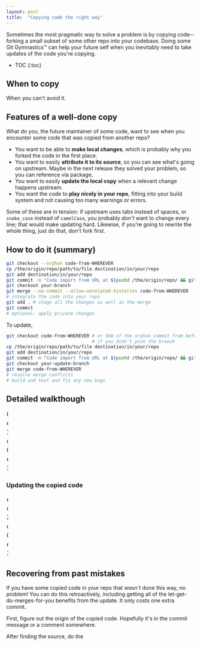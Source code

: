 ```yaml
---
layout: post
title:  "Copying code the right way"
---
```


Sometimes the most pragmatic way to solve a problem is by copying code--forking a small subset of some other repo into your codebase.
Doing some Git&nbsp;Gymnastics™ can help your future self when you inevitably need to take updates of the code you're copying.

* TOC
{:toc}

## When to copy

When you can't avoid it.

## Features of a well-done copy

What do you, the future maintainer of some code, want to see when you encounter some code that was copied from another repo?

* You want to be able to **make local changes**, which is probably why you forked the code in the first place.
* You want to easily **attribute it to its source**, so you can see what's going on upstream. Maybe in the next release they solved your problem, so you can reference via package.
* You want to easily **update the local copy** when a relevant change happens upstream.
* You want the code to **play nicely in your repo**, fitting into your build system and not causing too many warnings or errors.

Some of these are in tension: if upstream uses tabs instead of spaces, or `snake_case` instead of `camelCase`, you probably _don't_ want to change every line; that would make updating hard. Likewise, if you're going to rewrite the whole thing, just do that, don't fork first.

## How to do it (summary)

```bash
git checkout --orphan code-from-WHEREVER
cp /the/origin/repo/path/to/file destination/in/your/repo
git add destination/in/your/repo
git commit -m "Code import from URL at $(pushd /the/origin/repo/ && git rev-parse HEAD)"
git checkout your-branch
git merge --no-commit --allow-unrelated-histories code-from-WHEREVER
# integrate the code into your repo
git add . # stage all the changes as well as the merge
git commit
# optional: apply private changes
```

To update,

```bash
git checkout code-from-WHEREVER # or SHA of the orphan commit from before
                                # if you didn't push the branch
cp /the/origin/repo/path/to/file destination/in/your/repo
git add destination/in/your/repo
git commit -m "Code import from URL at $(pushd /the/origin/repo/ && git rev-parse HEAD)"
git checkout your-update-branch
git merge code-from-WHEREVER
# resolve merge conflicts
# build and test and fix any new bugs
```

## Detailed walkthough



<meta charset="UTF-8">
<style type="text/css">
        @font-face {
            font-family: "Atlassian Icons";
            src: url(http://aui-cdn.atlassian.com/aui-adg/5.9.6/css/fonts/atlassian-icons.eot);
            src: url(http://aui-cdn.atlassian.com/aui-adg/5.9.6/css/fonts/atlassian-icons.eot?#iefix) format("embedded-opentype"), url(http://aui-cdn.atlassian.com/aui-adg/5.9.6/css/fonts/atlassian-icons.woff) format("woff"), url(http://aui-cdn.atlassian.com/aui-adg/5.9.6/css/fonts/atlassian-icons.ttf) format("truetype"), url(http://aui-cdn.atlassian.com/aui-adg/5.9.6/css/fonts/atlassian-icons.svg#atlassian-icons) format("svg");
            font-weight: normal;
            font-style: normal;
        }
        #bit-booster-tbl, #bit-booster-tbl * { line-height: 1.0; font-family: monospace; border-spacing: 0; margin:0; border: 0; padding: 0; font-size: 16px;}
        #bit-booster-tbl span.icon { font-family: "Atlassian Icons"; font-size: 16px; padding-left: 2px; }
        #bit-booster-tbl td.d { font-style: italic; color: darkgray; padding-left: 0.7em; white-space: nowrap; }
        #bit-booster-tbl td.commit { padding: 4px 1px; }
</style>
<!-- http://bit-booster.com/graph.html  DATA WAS:
04b9584|3b7ae0b ef18410| (feature-branch-importing-code)
ef18410|| (import-from-magic)
3b7ae0b||
-->
<table id="bit-booster-tbl" style="width: 1%;">
    <tbody>
        <tr>
            <td rowspan="99999" style="vertical-align: top;">
                <svg
                    xmlns:xlink="http://www.w3.org/1999/xlink" width="39" height="69" text-rendering="optimizeLegibility" style="border: 0px; margin: 0px; padding: 0;" id="bit-booster">
                    <path d="M9,11C8,37.25,25,19.75,24,35" stroke-width="2" stroke-opacity="1" opacity="1" fill="none" stroke="#79c753"></path>
                    <path d="M9,11L9,59" stroke-width="2" stroke-opacity="1" opacity="1" stroke="#034f84"></path>
                    <path d="M24,35L24,35" stroke-width="2" stroke-opacity="1" opacity="1" stroke="#79c753"></path>
                    <circle id="C_3b7ae0b" cx="9" cy="59" r="4" fill="#034f84" stroke="none"></circle>
                    <circle id="C_ef18410" cx="24" cy="35" r="4" fill="#79c753" stroke="none"></circle>
                    <circle id="C_04b9584" cx="9" cy="11" r="4" fill="#034f84" stroke="none"></circle>
                </svg>
            </td>
            <td style="width: 99%; vertical-align: top;"></td>
        </tr>
        <tr id="T_04b9584" data-commitid="04b9584">
            <td class="commit">04b9584</td>
            <td class="d"> feature-branch-importing-code
                <span class="icon"></span>
            </td>
            <td></td>
            <td></td>
        </tr>
        <tr id="T_ef18410" data-commitid="ef18410">
            <td class="commit">ef18410</td>
            <td class="d"> import-from-magic
                <span class="icon"></span>
            </td>
            <td></td>
            <td></td>
        </tr>
        <tr id="T_3b7ae0b" data-commitid="3b7ae0b">
            <td class="commit">3b7ae0b</td>
            <td></td>
            <td></td>
            <td></td>
        </tr>
    </tbody>
</table>

<meta charset="UTF-8">
<style type="text/css">
        @font-face {
            font-family: "Atlassian Icons";
            src: url(http://aui-cdn.atlassian.com/aui-adg/5.9.6/css/fonts/atlassian-icons.eot);
            src: url(http://aui-cdn.atlassian.com/aui-adg/5.9.6/css/fonts/atlassian-icons.eot?#iefix) format("embedded-opentype"), url(http://aui-cdn.atlassian.com/aui-adg/5.9.6/css/fonts/atlassian-icons.woff) format("woff"), url(http://aui-cdn.atlassian.com/aui-adg/5.9.6/css/fonts/atlassian-icons.ttf) format("truetype"), url(http://aui-cdn.atlassian.com/aui-adg/5.9.6/css/fonts/atlassian-icons.svg#atlassian-icons) format("svg");
            font-weight: normal;
            font-style: normal;
        }
        #bit-booster-tbl, #bit-booster-tbl * { line-height: 1.0; font-family: monospace; border-spacing: 0; margin:0; border: 0; padding: 0; font-size: 16px;}
        #bit-booster-tbl span.icon { font-family: "Atlassian Icons"; font-size: 16px; padding-left: 2px; }
        #bit-booster-tbl td.d { font-style: italic; color: darkgray; padding-left: 0.7em; white-space: nowrap; }
        #bit-booster-tbl td.commit { padding: 4px 1px; }
</style>
<!-- http://bit-booster.com/graph.html  DATA WAS:
d01fc24|3b7ae0b 04b9584| (HEAD -> master)
04b9584|3b7ae0b ef18410| (feature-branch-importing-code)
ef18410|| (import-from-magic)
3b7ae0b||
-->
<table id="bit-booster-tbl" style="width: 1%;">
    <tbody>
        <tr>
            <td rowspan="99999" style="vertical-align: top;">
                <svg
                    xmlns:xlink="http://www.w3.org/1999/xlink" width="54" height="93" text-rendering="optimizeLegibility" style="border: 0px; margin: 0px; padding: 0;" id="bit-booster">
                    <path d="M9,11C8,37.25,25,19.75,24,35" stroke-width="2" stroke-opacity="1" opacity="1" fill="none" stroke="#79c753"></path>
                    <path d="M39,59C40,85.25,8,67.75,9,83" stroke-width="2" stroke-opacity="1" opacity="1" fill="none" stroke="#f7786b"></path>
                    <path d="M24,35C23,61.25,40,43.75,39,59" stroke-width="2" stroke-opacity="1" opacity="1" fill="none" stroke="#f7786b"></path>
                    <path d="M39,59L39,59" stroke-width="2" stroke-opacity="1" opacity="1" stroke="#f7786b"></path>
                    <path d="M24,35L24,59" stroke-width="2" stroke-opacity="1" opacity="1" stroke="#79c753"></path>
                    <path d="M9,11L9,83" stroke-width="2" stroke-opacity="1" opacity="1" stroke="#034f84"></path>
                    <path d="M24,35L24,35" stroke-width="2" stroke-opacity="1" opacity="1" stroke="#79c753"></path>
                    <circle id="C_3b7ae0b" cx="9" cy="83" r="4" fill="#034f84" stroke="none"></circle>
                    <circle id="C_ef18410" cx="24" cy="59" r="4" fill="#79c753" stroke="none"></circle>
                    <circle id="C_04b9584" cx="24" cy="35" r="4" fill="#79c753" stroke="none"></circle>
                    <circle id="C_d01fc24" cx="9" cy="11" r="4" fill="#034f84" stroke="none"></circle>
                </svg>
            </td>
            <td style="width: 99%; vertical-align: top;"></td>
        </tr>
        <tr id="T_d01fc24" data-commitid="d01fc24">
            <td class="commit">d01fc24</td>
            <td class="d"> HEAD -&gt; master
                <span class="icon"></span>
            </td>
            <td></td>
            <td></td>
        </tr>
        <tr id="T_04b9584" data-commitid="04b9584">
            <td class="commit">04b9584</td>
            <td class="d"> feature-branch-importing-code
                <span class="icon"></span>
            </td>
            <td></td>
            <td></td>
        </tr>
        <tr id="T_ef18410" data-commitid="ef18410">
            <td class="commit">ef18410</td>
            <td class="d"> import-from-magic
                <span class="icon"></span>
            </td>
            <td></td>
            <td></td>
        </tr>
        <tr id="T_3b7ae0b" data-commitid="3b7ae0b">
            <td class="commit">3b7ae0b</td>
            <td></td>
            <td></td>
            <td></td>
        </tr>
    </tbody>
</table>

### Updating the copied code

<meta charset="UTF-8">
<style type="text/css">
        @font-face {
            font-family: "Atlassian Icons";
            src: url(http://aui-cdn.atlassian.com/aui-adg/5.9.6/css/fonts/atlassian-icons.eot);
            src: url(http://aui-cdn.atlassian.com/aui-adg/5.9.6/css/fonts/atlassian-icons.eot?#iefix) format("embedded-opentype"), url(http://aui-cdn.atlassian.com/aui-adg/5.9.6/css/fonts/atlassian-icons.woff) format("woff"), url(http://aui-cdn.atlassian.com/aui-adg/5.9.6/css/fonts/atlassian-icons.ttf) format("truetype"), url(http://aui-cdn.atlassian.com/aui-adg/5.9.6/css/fonts/atlassian-icons.svg#atlassian-icons) format("svg");
            font-weight: normal;
            font-style: normal;
        }
        #bit-booster-tbl, #bit-booster-tbl * { line-height: 1.0; font-family: monospace; border-spacing: 0; margin:0; border: 0; padding: 0; font-size: 16px;}
        #bit-booster-tbl span.icon { font-family: "Atlassian Icons"; font-size: 16px; padding-left: 2px; }
        #bit-booster-tbl td.d { font-style: italic; color: darkgray; padding-left: 0.7em; white-space: nowrap; }
        #bit-booster-tbl td.commit { padding: 4px 1px; }
</style>
<!-- http://bit-booster.com/graph.html  DATA WAS:
e774365|d01fc24 ddd564c| (HEAD -> master)
ddd564c|d01fc24 2e478a8| (update-magic-copy)
2e478a8|ef18410| (import-from-magic)
d01fc24|3b7ae0b 04b9584|
04b9584|3b7ae0b ef18410| (feature-branch-importing-code)
ef18410||
3b7ae0b||
-->
<table id="bit-booster-tbl" style="width: 1%;">
    <tbody>
        <tr>
            <td rowspan="99999" style="vertical-align: top;">
                <svg
                    xmlns:xlink="http://www.w3.org/1999/xlink" width="54" height="165" text-rendering="optimizeLegibility" style="border: 0px; margin: 0px; padding: 0;" id="bit-booster">
                    <path d="M9,11C8,37.25,25,19.75,24,35" stroke-width="2" stroke-opacity="1" opacity="1" fill="none" stroke="#79c753"></path>
                    <path d="M24,35C23,61.25,40,43.75,39,59" stroke-width="2" stroke-opacity="1" opacity="1" fill="none" stroke="#f7786b"></path>
                    <path d="M24,59C25,85.25,8,67.75,9,83" stroke-width="2" stroke-opacity="1" opacity="1" fill="none" stroke="#79c753"></path>
                    <path d="M39,107C40,133.25,23,115.75,24,131" stroke-width="2" stroke-opacity="1" opacity="1" fill="none" stroke="#f7786b"></path>
                    <path d="M9,83C8,109.25,25,91.75,24,107" stroke-width="2" stroke-opacity="1" opacity="1" fill="none" stroke="#79c753"></path>
                    <path d="M39,131C40,157.25,8,139.75,9,155" stroke-width="2" stroke-opacity="1" opacity="1" fill="none" stroke="#f7786b"></path>
                    <path d="M24,107C23,133.25,40,115.75,39,131" stroke-width="2" stroke-opacity="1" opacity="1" fill="none" stroke="#f7786b"></path>
                    <path d="M39,131L39,131" stroke-width="2" stroke-opacity="1" opacity="1" stroke="#f7786b"></path>
                    <path d="M24,107L24,131" stroke-width="2" stroke-opacity="1" opacity="1" stroke="#79c753"></path>
                    <path d="M9,83L9,155" stroke-width="2" stroke-opacity="1" opacity="1" stroke="#034f84"></path>
                    <path d="M24,107L24,107" stroke-width="2" stroke-opacity="1" opacity="1" stroke="#79c753"></path>
                    <path d="M39,59L39,107" stroke-width="2" stroke-opacity="1" opacity="1" stroke="#f7786b"></path>
                    <path d="M24,35L24,59" stroke-width="2" stroke-opacity="1" opacity="1" stroke="#79c753"></path>
                    <path d="M39,59L39,59" stroke-width="2" stroke-opacity="1" opacity="1" stroke="#f7786b"></path>
                    <path d="M9,11L9,83" stroke-width="2" stroke-opacity="1" opacity="1" stroke="#034f84"></path>
                    <path d="M24,35L24,35" stroke-width="2" stroke-opacity="1" opacity="1" stroke="#79c753"></path>
                    <circle id="C_3b7ae0b" cx="9" cy="155" r="4" fill="#034f84" stroke="none"></circle>
                    <circle id="C_ef18410" cx="24" cy="131" r="4" fill="#f7786b" stroke="none"></circle>
                    <circle id="C_04b9584" cx="24" cy="107" r="4" fill="#79c753" stroke="none"></circle>
                    <circle id="C_d01fc24" cx="9" cy="83" r="4" fill="#034f84" stroke="none"></circle>
                    <circle id="C_2e478a8" cx="39" cy="59" r="4" fill="#f7786b" stroke="none"></circle>
                    <circle id="C_ddd564c" cx="24" cy="35" r="4" fill="#79c753" stroke="none"></circle>
                    <circle id="C_e774365" cx="9" cy="11" r="4" fill="#034f84" stroke="none"></circle>
                </svg>
            </td>
            <td style="width: 99%; vertical-align: top;"></td>
        </tr>
        <tr id="T_e774365" data-commitid="e774365">
            <td class="commit">e774365</td>
            <td class="d"> HEAD -&gt; master
                <span class="icon"></span>
            </td>
            <td></td>
            <td></td>
        </tr>
        <tr id="T_ddd564c" data-commitid="ddd564c">
            <td class="commit">ddd564c</td>
            <td class="d"> update-magic-copy
                <span class="icon"></span>
            </td>
            <td></td>
            <td></td>
        </tr>
        <tr id="T_2e478a8" data-commitid="2e478a8">
            <td class="commit">2e478a8</td>
            <td class="d"> import-from-magic
                <span class="icon"></span>
            </td>
            <td></td>
            <td></td>
        </tr>
        <tr id="T_d01fc24" data-commitid="d01fc24">
            <td class="commit">d01fc24</td>
            <td></td>
            <td></td>
            <td></td>
        </tr>
        <tr id="T_04b9584" data-commitid="04b9584">
            <td class="commit">04b9584</td>
            <td class="d"> feature-branch-importing-code
                <span class="icon"></span>
            </td>
            <td></td>
            <td></td>
        </tr>
        <tr id="T_ef18410" data-commitid="ef18410">
            <td class="commit">ef18410</td>
            <td></td>
            <td></td>
            <td></td>
        </tr>
        <tr id="T_3b7ae0b" data-commitid="3b7ae0b">
            <td class="commit">3b7ae0b</td>
            <td></td>
            <td></td>
            <td></td>
        </tr>
    </tbody>
</table>

## Recovering from past mistakes

If you have some copied code in your repo that _wasn't_ done this way, no problem! You can do this retroactively, including getting all of the let-get-do-merges-for-you benefits from the update. It only costs one extra commit.

First, figure out the origin of the copied code. Hopefully it's in the commit message or a comment somewhere.

After finding the source, do the 
